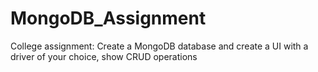# MongoDB_Assignment
College assignment: Create a MongoDB database and create a UI with a driver of your choice, show CRUD operations
